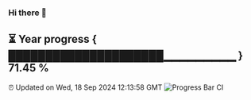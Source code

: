 ### Hi there 👋
⏳ Year progress { █████████████████████▁▁▁▁▁▁▁▁▁ } 71.45 %
---
⏰ Updated on Wed, 18 Sep 2024 12:13:58 GMT
![Progress Bar CI](https://github.com/Moyi321/Moyi321/workflows/Progress%20Bar%20CI/badge.svg)
